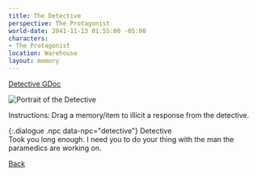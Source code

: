 ```yaml
---
title: The Detective
perspective: The Protagonist
world-date: 2041-11-13 01:55:00 -05:00
characters:
- The Protagonist
location: Warehouse
layout: memory
---
```


[Detective GDoc](https://docs.google.com/document/d/1nW-jZX7d6i9uM_ZpIvzqjjK5mVNn_KalmAfzo3RqG98/edit)

<section markdown="1">

![Portrait of the Detective]({{site.baseurl}}/assets/protagonist-apartment/detectives-face-on-mirror-phone.jpg)
<div markdown="1" class="dropArea" data-responder="detective">
Instructions: Drag a memory/item to illicit a response from the detective.
</div>


{:.dialogue .npc data-npc="detective"}
Detective <br>Took you long enough. I need you to do your thing with the man the paramedics are working on. 


[Back]({{site.baseurl}}/memories/M01-Crime-Scene-000/)
</section>
